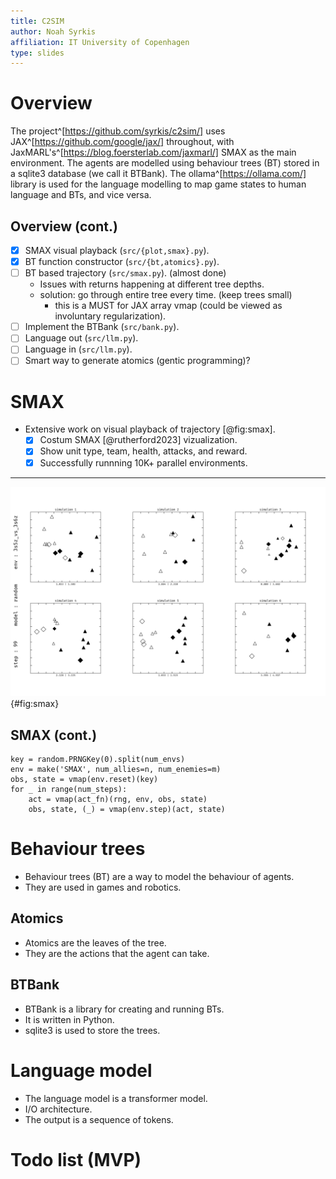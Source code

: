 ```yaml
---
title: C2SIM
author: Noah Syrkis
affiliation: IT University of Copenhagen
type: slides
---
```


# Overview

The project^[https://github.com/syrkis/c2sim/] uses JAX^[https://github.com/google/jax/] throughout, with JaxMARL's^[https://blog.foersterlab.com/jaxmarl/] SMAX as the main environment. The agents are modelled using behaviour trees (BT) stored in a sqlite3 database (we call it BTBank). The ollama^[https://ollama.com/] library is used for the language modelling to map game states to human language and BTs, and vice versa.

## Overview (cont.)

- [x] SMAX visual playback (`src/{plot,smax}.py`).
- [x] BT function constructor (`src/{bt,atomics}.py`).
- [ ] BT based trajectory (`src/smax.py`). (almost done)
    - Issues with returns happening at different tree depths.
    - solution: go through entire tree every time. (keep trees small)
        - this is a MUST for JAX array vmap (could be viewed as involuntary regularization).
- [ ] Implement the BTBank (`src/bank.py`).
- [ ] Language out (`src/llm.py`).
- [ ] Language in (`src/llm.py`).
- [ ] Smart way to generate atomics (gentic programming)?

# SMAX

- Extensive work on visual playback of trajectory [@fig:smax].
    - [x] Costum SMAX [@rutherford2023] vizualization.
    - [x] Show unit type, team, health, attacks, and reward.
    - [x] Successfully runnning 10K+ parallel environments.

---

![SMAX in parallel](figs/worlds_white.jpg){#fig:smax}

## SMAX (cont.)

    key = random.PRNGKey(0).split(num_envs)
    env = make('SMAX', num_allies=n, num_enemies=m)
    obs, state = vmap(env.reset)(key)
    for _ in range(num_steps):
        act = vmap(act_fn)(rng, env, obs, state)
        obs, state, (_) = vmap(env.step)(act, state)

# Behaviour trees

- Behaviour trees (BT) are a way to model the behaviour of agents.
- They are used in games and robotics.

## Atomics

- Atomics are the leaves of the tree.
- They are the actions that the agent can take.

## BTBank

- BTBank is a library for creating and running BTs.
- It is written in Python.
- sqlite3 is used to store the trees.

# Language model

- The language model is a transformer model.
- I/O architecture.
- The output is a sequence of tokens.

# Todo list (MVP)

